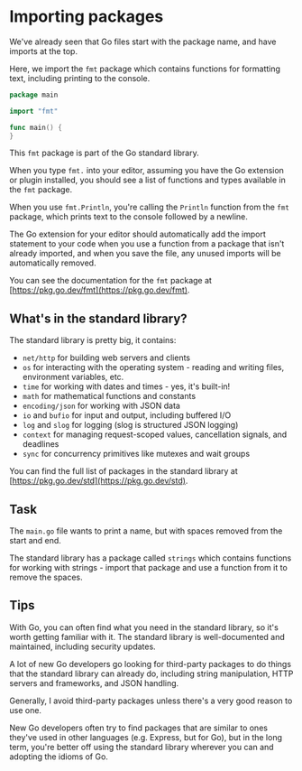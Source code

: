 # Importing packages

We've already seen that Go files start with the package name, and have imports at the top.

Here, we import the `fmt` package which contains functions for formatting text, including printing to the console.

```go
package main

import "fmt"

func main() {
}
```

This `fmt` package is part of the Go standard library.

When you type `fmt.` into your editor, assuming you have the Go extension or plugin installed, you should see a list of functions and types available in the `fmt` package.

When you use `fmt.Println`, you're calling the `Println` function from the `fmt` package, which prints text to the console followed by a newline.

The Go extension for your editor should automatically add the import statement to your code when you use a function from a package that isn't already imported, and when you save the file, any unused imports will be automatically removed.

You can see the documentation for the `fmt` package at [https://pkg.go.dev/fmt](https://pkg.go.dev/fmt).

## What's in the standard library?

The standard library is pretty big, it contains:

- `net/http` for building web servers and clients
- `os` for interacting with the operating system - reading and writing files, environment variables, etc.
- `time` for working with dates and times - yes, it's built-in!
- `math` for mathematical functions and constants
- `encoding/json` for working with JSON data
- `io` and `bufio` for input and output, including buffered I/O
- `log` and `slog` for logging (slog is structured JSON logging)
- `context` for managing request-scoped values, cancellation signals, and deadlines
- `sync` for concurrency primitives like mutexes and wait groups

You can find the full list of packages in the standard library at [https://pkg.go.dev/std](https://pkg.go.dev/std).

## Task

The `main.go` file wants to print a name, but with spaces removed from the start and end.

The standard library has a package called `strings` which contains functions for working with strings - import that package and use a function from it to remove the spaces.

## Tips

With Go, you can often find what you need in the standard library, so it's worth getting familiar with it. The standard library is well-documented and maintained, including security updates.

A lot of new Go developers go looking for third-party packages to do things that the standard library can already do, including string manipulation, HTTP servers and frameworks, and JSON handling.

Generally, I avoid third-party packages unless there's a very good reason to use one.

New Go developers often try to find packages that are similar to ones they've used in other languages (e.g. Express, but for Go), but in the long term, you're better off using the standard library wherever you can and adopting the idioms of Go.
